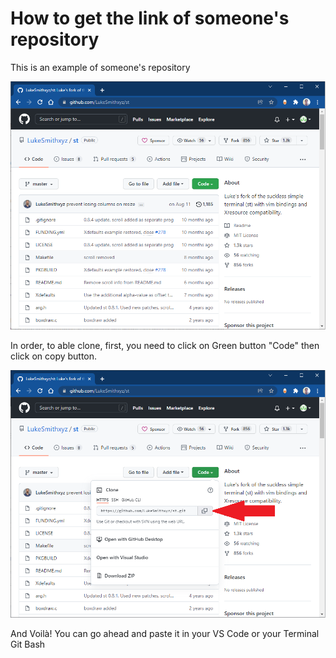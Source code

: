 # How to get the link of someone's repository

This is an example of someone's repository

![link](../pics/link.png)

In order, to able clone, first, you need to click on Green button "Code" then click on copy button.

![link2](../pics/link_2.png)

And Voilà! You can go ahead and paste it in your VS Code or your Terminal Git Bash
